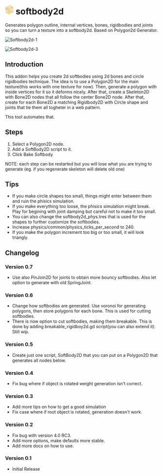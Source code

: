 # ![icon](https://raw.githubusercontent.com/Ughuuu/godot-4-softbody2d/main/addons/softbody2d/plugin_icon.png) softbody2d

Generates polygon outline, internal vertices, bones, rigidbodies and joints so you can turn a texture into a softbody2d.
Based on Polygon2d Generator.

![Softbody2d-1](https://i.imgur.com/49s3PcJ.gif)

![Softbody2d-3](https://i.imgur.com/7uCPDqB.gif)

## Introduction

This addon helps you create 2d softbodies using 2d bones and circle rigidbodies technique.
The idea is to use a Polygon2D for the main texture(this works with one texture for now).
Then, generate a polygon with inside vertices for it so it deforms nicely.
After that, create a Skeleton2D with Bone2D nodes that all follow the center Bone2D node.
After that, create for each Bone2D a matching Rigidbody2D with Circle shape and joints that tie them all togheter in a web pattern.

This tool automates that.

## Steps

1. Select a Polygon2D node.
2. Add a SoftBody2D script to it.
3. Click Bake Softbody

NOTE: each step can be restarted but you will lose what you are trying to generate
(eg. if you regenerate skeleton will delete old one)

## Tips


- If you make circle shapes too small, things might enter between them and ruin the phisics simulation.
- If you make everything too loose, the phisics simulation might break. Play for begining with joint damping but careful not to make it too small.
- You can also change the softbody2d_phys.tres that is used for the shapes to further customize the softbodies.
- Increase physics/common/physics_ticks_per_second to 240.
- If you make the polygon increment too big or too small, it will look triangly.

## Changelog

### Version 0.7

- Use also PinJoin2D for joints to obtain more bouncy softbodies. Also let option to generate with old SpringJoint.

### Version 0.6

- Change how softbodies are generated. Use voronoi for generating polygons, then store polygons for each bone. This is used for cutting softbodies.
- There is now option to cut softbodies, making them breakable. This is done by adding breakable_rigidboy2d.gd script(you can also extend it). Still wip.

### Version 0.5

- Create just one script, SoftBody2D that you can put on a Polygon2D that generates all nodes below.

### Version 0.4

- Fix bug where if object is rotated weight generation isn't correct.

### Version 0.3

- Add more tips on how to get a good simulation
- Fix case where if root object is rotated, generation doesn't work.

### Version 0.2

- Fix bug with version 4.0 RC3.
- Add more options, make defaults more stable.
- Add more docs on how to use.

### Version 0.1

- Initial Release
